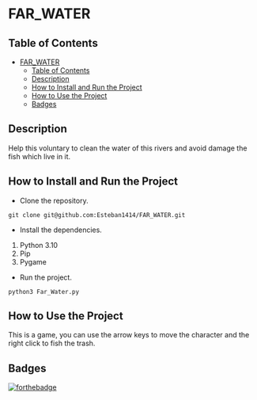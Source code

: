 # FAR_WATER

## Table of Contents
- [FAR_WATER](#far_water)
  - [Table of Contents](#table-of-contents)
  - [Description](#description)
  - [How to Install and Run the Project](#how-to-install-and-run-the-project)
  - [How to Use the Project](#how-to-use-the-project)
  - [Badges](#badges)

## Description
Help this voluntary to clean the water of this rivers and avoid damage the fish which live in it.

## How to Install and Run the Project
- Clone the repository.
```
git clone git@github.com:Esteban1414/FAR_WATER.git
```

- Install the dependencies.
1. Python 3.10
2. Pip
3. Pygame

- Run the project.
```
python3 Far_Water.py
```

## How to Use the Project
This is a game, you can use the arrow keys to move the character and the right click to fish the trash.

## Badges
[![forthebadge](https://forthebadge.com/images/badges/made-with-python.svg)](https://forthebadge.com)
